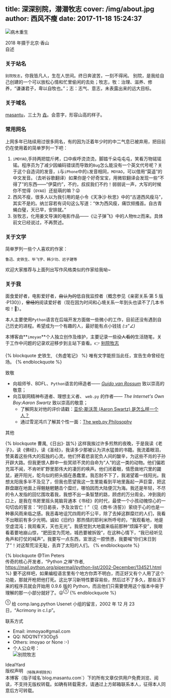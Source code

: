 title: 深深别院，潜潜牧志
cover: /img/about.jpg
author: 西风不瘦
date: 2017-11-18 15:24:37
---
![病木重生](/images/A-withered-tree-comes-to-life-again.jpg)
<figcaption > 2018 年摄于北京·香山</figcaption >

<div class="big-head">
  <i class="fa fa-user"></i>    自述
</div>

### 关于站名

`别院牧志`，你我皆凡人，生在人世间。终日奔波苦，一刻不得闲。
别院，是我给自己创建的一个可以放松心情和忙里偷闲的去处；牧志，牧：治理、滋养、修养，“谦谦君子，卑以自牧也。”；志：志气、意志，未表露出来的远大目标。

### 关于域名

[masantu](https://www.masantu.com)，三土为 [垚](https://www.zdic.net/hans/%E5%9E%9A)。会意字，形容山高的样子。

### 常用网名

上网多年已陆续用过很多网名，有的因为泛着年少时的中二气息已被弃用，把目前仍在使用着的简单罗列一下吧：

1. `iMOYAO`,手持两把锟斤拷，口中疾呼烫烫烫。脚踏千朵屯屯屯，笑看万物锘锘锘。程序员为了减少因编码错误而导致的`Bug`怎么能没有一个英文代号呢？关于这个自造词的发音，`i`与`iPhone`中的`i`发音相同，`MOYAO`，可以借用“莫遥”的中文发音。（去听谷歌翻译）如果你是个好奇宝宝，用微软翻译会发现一些“不得了”的东西——“伊莫约”，不约，叔叔我们不约！弱弱说一声，大写的时候你不觉得（`OYAO`）还挺萌的嘛？😜
2. 西风不瘦，很多人以为我引用的是小令《天净沙·秋思》中的“古道西风瘦马”，其实不是的。纳兰容若有词句这么写道：“休为西风瘦，痛饮频搔首。自古青蝇白璧，天已早，安排就。”
3. 张牧志，化用姜文导演的电影作品——《让子弹飞》中的人物`牧之`而来。具体前文已经说过，不再赘述。

### 关于文学

简单罗列一些个人喜欢的作家：

```
鲁迅、史铁生、毕飞宇、韩少功、迟子建等
```

欢迎大家推荐与上面列出写作风格类似的作家给我呦~

### 关于我

面食爱好者，电影爱好者，~~自认为的~~低自我监控者（概念参见《亲密关系·第 5 版·P130》），~~曾经的~~阅读爱好者（现在因为时间和心境关系一年到头也读不了几本书啦！🐶）。

本人主要使用`Python`语言在后端开发方面做一些微小的工作，目前还没有遇到自己历史的进程。希望成为一个有趣的人，最好能有点小钱钱 _(:з”∠)_

本博客由**`imoyao`**个人独立创作及维护，主要记录一些~~没人看的~~生活随笔，关于工作中问题的记录欢迎移步到主站下查看。👉 [别院牧志](https://imoyao.github.io/)

{% blockquote 史铁生, 《务虚笔记》 %}
唯有文字能担当此任，宣告生命曾经在场。
{% endblockquote %}

<div class="big-head">
  <i class="fa fa-heartbeat"></i>   致敬
</div>

- 向祖师爷、BDFL、`Python`语言的缔造者—— [_Guido van Rossum_](https://gvanrossum.github.io/) 致以崇高的敬意；
- 向互联网精神布道者、理想主义者、 `web.py` 的作者—— *The Internet's Own Boy:Aaron Swartz* 致以崇高的敬意；  
    - 了解网友对他的评价请戳：[亚伦·斯沃茨 (Aaron Swartz) 是怎么样一个人？](https://www.zhihu.com/question/20711220)
    - 通过雪泥鸿爪了解其个性一面：[The web.py Philosophy](http://webpy.org/philosophy)

<div class="big-head">
  <i class="fa fa-bell"></i>    其他
</div>

{% blockquote 曹禺,《日出》· 跋%}
这样我挨过许多煎熬的夜晚，于是我读《老子》，读《佛经》，读《圣经》，我读多少那被认为洪水猛兽的书籍。我流着眼泪，赞美着这些伟大的孤独的心灵。他们怀着悲哀驼负人间的酸辛，为这些不肖的子孙开辟大路。但我更恨人群中一些冥顽不灵的自命为“人”的这一类的动物。他们偏若充耳不闻，不肯听旷野里那伟大的凄厉的唤声。他们闭着眼，情愿做地穴里的鼹鼠，避开阳光，鸵鸟似的把头插在愚蠢里。我忍耐不下了，我渴望着一线阳光。我想太阳我多半不及见了，但我也愿望我这一生里能看到平地里轰起一声巨雷，把这群盘踞在地面上得魑魅魍魉击个糜烂，哪怕因而大陆便沉为海。我还是年轻，不尽的令人发指的回忆围攻着我，我想不出一条智慧的路，顾虑的万分周全。冲到我的口上，是我在书房里摇头晃脑背通本《书经》的时代，最使一个小孩动魄惊心的一句切齿的誓言：“时日曷丧，予及汝皆亡！”（见《商书·汤誓》）萦绕于心的也是一种暴风雨来临之感。我恶毒地诅咒四周的不公平，除了去掉这群糜烂的人们，我看不出眼前有多少光明。诚如《旧约》那热情的耶利米所呼号的，“我观看地，地是空虚混沌；我观看天，天也无光”。我感觉到大地震来临前那种“烦躁不安”，我眼看着要地崩山惊，“肥田变为荒地，城邑要被拆毁”，在这种心情下，“我已经听见角声和打仗的喊声”。我要写一点东西，宣泄这一腔愤懑，我要喊“你们末日到了”！对这帮荒淫无耻，丢弃了太阳的人们。
{% endblockquote %}

{% blockquote @Tim Peters <br> 传奇的核心开发者，“Python 之禅”作者, https://mail.python.org/pipermail/python-list/2002-December/134521.html %}
要不这样吧，如果编程语言里有个地方你弄不明白，而正好又有个人用了这个功能，那就开枪把他打死。这比学习新特性要容易些，然后过不了多久，那些活下来的程序员就会开始用 0.9.6 版的 Python，而且他们只需要使用这个版本中易于理解的那一小部分就好了。😜<sup>①</sup>
{% endblockquote %}

<sup>①</sup> 给 comp.lang.python Usenet 小组的留言，2002 年 12 月 23 日，“Acrimony in c.l.p”。

<div class="big-head">
  <i class="fa fa-comments"></i>   联系方式
</div>

- Email: immoyao#gmail.com
- QQ: NDQ1NTY3ODg5
- Others: imoyao or None :-)
- 个人公众号：  
![别院牧志](https://open.weixin.qq.com/qr/code?username=idealyard)
<figcaption> IdealYard </figcaption>


<div class="big-head">
  <i class="fa fa-copyright"></i>   版权声明 <sub>（特殊声明除外）</sub>
</div>
本博客（指子域名`blog.masantu.com`）下的所有文章仅供用户免费浏览、阅读，不支持无版权转载。如确有转载需求，请通过上方邮箱联系本人，征得本人同意后方可转载。
